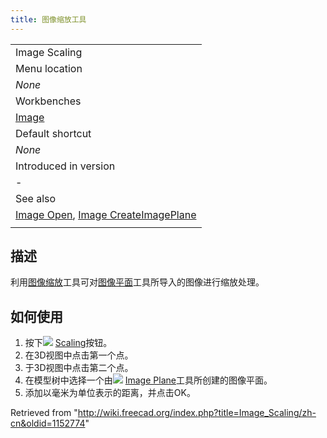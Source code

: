 ```yaml
---
title: 图像缩放工具
---
```

|  |
| --- |
| Image Scaling |
| Menu location |
| *None* |
| Workbenches |
| [Image](/Image_Workbench "Image Workbench") |
| Default shortcut |
| *None* |
| Introduced in version |
| - |
| See also |
| [Image Open](/Image_Open "Image Open"), [Image CreateImagePlane](/Image_CreateImagePlane "Image CreateImagePlane") |
|  |

## 描述

利用[图像缩放](/Image_Scaling "Image Scaling")工具可对[图像平面](/Image_CreateImagePlane "Image CreateImagePlane")工具所导入的图像进行缩放处理。

## 如何使用

1. 按下![](/images/Image_Scaling.svg) [Scaling](/Image_Scaling "Image Scaling")按钮。
2. 在3D视图中点击第一个点。
3. 于3D视图中点击第二个点。
4. 在模型树中选择一个由![](/images/Image_CreateImagePlane.svg) [Image Plane](/Image_CreateImagePlane "Image CreateImagePlane")工具所创建的图像平面。
5. 添加以毫米为单位表示的距离，并点击OK。

Retrieved from "<http://wiki.freecad.org/index.php?title=Image_Scaling/zh-cn&oldid=1152774>"